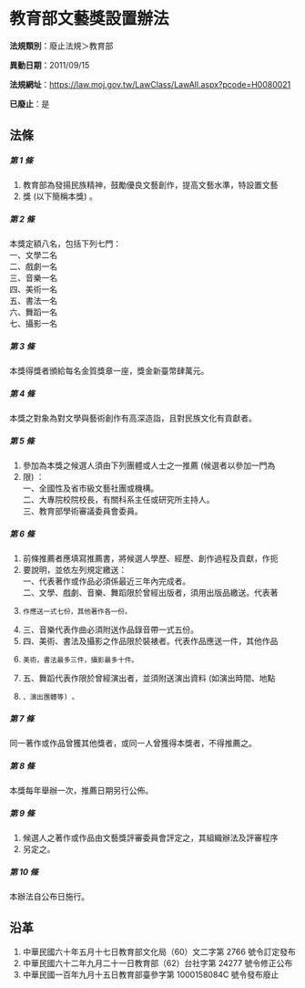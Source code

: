# 教育部文藝獎設置辦法

**法規類別**：廢止法規＞教育部

**異動日期**：2011/09/15  

**法規網址**：https://law.moj.gov.tw/LawClass/LawAll.aspx?pcode=H0080021

**已廢止**：是



## 法條
##### 第 1 條
1. 教育部為發揚民族精神，鼓勵優良文藝創作，提高文藝水準，特設置文藝
1. 獎 (以下簡稱本獎) 。

##### 第 2 條
本獎定額八名，包括下列七門：  
一、文學二名  
二、戲劇一名  
三、音樂一名  
四、美術一名  
五、書法一名  
六、舞蹈一名  
七、攝影一名

##### 第 3 條
本獎得獎者頒給每名金質獎章一座，獎金新臺幣肆萬元。

##### 第 4 條
本獎之對象為對文學與藝術創作有高深造詣，且對民族文化有貢獻者。

##### 第 5 條
1. 參加為本獎之候選人須由下列團體或人士之一推薦 (候選者以參加一門為
1. 限) ：  
一、全國性及省市級文藝社團或機構。  
二、大專院校院校長，有關科系主任或研究所主持人。  
三、教育部學術審議委員會委員。

##### 第 6 條
1. 前條推薦者應填寫推薦書，將候選人學歷、經歷、創作過程及貢獻，作扼
1. 要說明，並依左列規定繳送：  
一、代表著作或作品必須係最近三年內完成者。  
二、文學、戲劇、音樂、舞蹈限於曾經出版者，須用出版品繳送。代表著
1.     作應送一式七份，其他著作各一份。
1. 三、音樂代表作曲必須附送作品錄音帶一式五份。
1. 四、美術、書法及攝影之作品限於裝裱者。代表作品應送一件，其他作品
1.     美術，書法最多三件，攝影最多十件。
1. 五、舞蹈代表作限於曾經演出者，並須附送演出資料 (如演出時間、地點
1.     、演出團體等) 。

##### 第 7 條
同一著作或作品曾獲其他獎者，或同一人曾獲得本獎者，不得推薦之。

##### 第 8 條
本獎每年舉辦一次，推薦日期另行公佈。

##### 第 9 條
1. 候選人之著作或作品由文藝獎評審委員會評定之，其組織辦法及評審程序
1. 另定之。

##### 第 10 條
本辦法自公布日施行。

## 沿革
1. 中華民國六十年五月十七日教育部文化局（60）文二字第 2766 號令訂定發布
1. 中華民國六十二年九月二十一日教育部（62）台社字第 24277  號令修正公布
1. 中華民國一百年九月十五日教育部臺參字第 1000158084C  號令發布廢止
